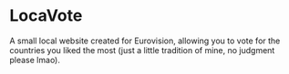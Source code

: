 # LocaVote
A small local website created for Eurovision, allowing you to vote for the countries you liked the most (just a little tradition of mine, no judgment please lmao).
